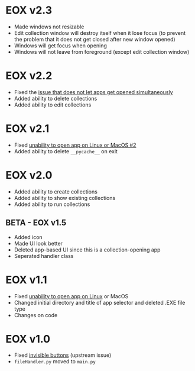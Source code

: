 # EOX v2.3

- Made windows not resizable
- Edit collection window will destroy itself when it lose focus (to prevent the problem that it does not get closed after new window opened)
- Windows will get focus when opening
- Windows will not leave from foreground (except edit collection window)

# EOX v2.2

- Fixed the [issue that does not let apps get opened simultaneously](https://github.com/ygz213/EasyOpenX/issues/8)
- Added ability to delete collections
- Added ability to edit collections

# EOX v2.1

- Fixed [unability to open app on Linux or MacOS #2](https://github.com/ygz213/EasyOpenX/issues/6)
- Added ability to delete `__pycache__` on exit

# EOX v2.0

- Added ability to create collections
- Added ability to show existing collections
- Added ability to run collections

## BETA - EOX v1.5

- Added icon
- Made UI look better
- Deleted app-based UI since this is a collection-opening app
- Seperated handler class

# EOX v1.1

- Fixed [unability to open app on Linux](https://github.com/ygz213/EasyOpenX/issues/3) or MacOS
- Changed initial directory and title of app selector and deleted .EXE file type
- Changes on code

# EOX v1.0

- Fixed [invisible buttons](https://github.com/Ernesto905/EasyOpen/issues/1) (upstream issue)
- `fileHandler.py` moved to `main.py`
